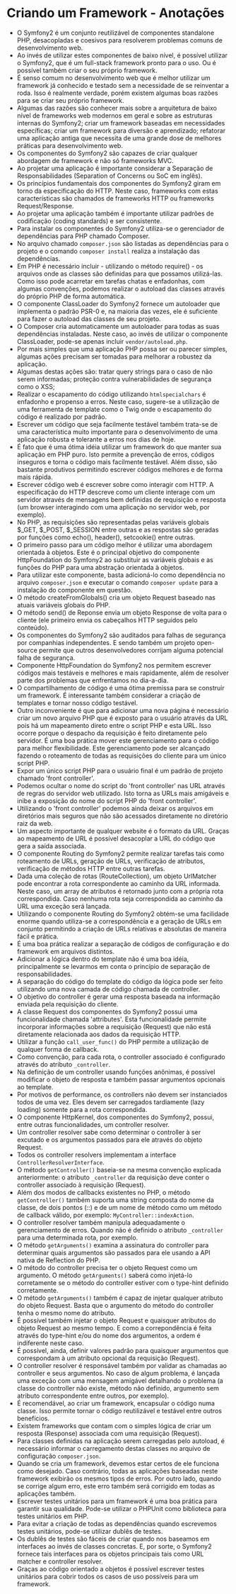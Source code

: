 Criando um Framework - Anotações
================================

* O Symfony2 é um conjunto reutilizável de componentes standalone PHP, desacopladas e coesivos para resolverem problemas comuns de desenvolvimento web.
* Ao invés de utilizar estes componentes de baixo nível, é possível utilizar o Symfony2, que é um full-stack framework pronto para o uso. Ou é possível também criar o seu próprio framework.
* É senso comum no desenvolvimento web que é melhor utilizar um framework já conhecido e testado sem a necessidade de se reinventar a roda. Isso é realmente verdade, porém existem algumas boas razões para se criar seu próprio framework.
* Algumas das razões são conhecer mais sobre a arquitetura de baixo nível de frameworks web modernos em geral e sobre as estruturas internas do Symfony2; criar um framework baseadas em necessidades específicas; criar um framework para diversão e aprendizado; refatorar uma aplicação antiga que necessita de uma grande dose de melhores práticas para desenvolvimento web.
* Os componentes do Symfony2 são capazes de criar qualquer abordagem de framework e não só frameworks MVC.
* Ao projetar uma aplicação é importante considerar a Separação de Responsabilidades (Separation of Concerns ou SoC em inglês).
* Os princípios fundamentais dos componentes do Symfony2 giram em torno da especificação do HTTP. Neste caso, frameworks com estas características são chamados de frameworks HTTP ou frameworks Request/Response.
* Ao projetar uma aplicação também é importante utilizar padrões de codificação (coding standards) e ser consistente.
* Para instalar os componentes do Symfony2 utiliza-se o gerenciador de dependências para PHP chamado Composer.
* No arquivo chamado `composer.json` são listadas as dependências para o projeto e o comando `composer install` realiza a instalação das dependências.
* Em PHP é necessário incluir - utilizando o método require() - os arquivos onde as classes são definidas para que possamos utilizá-las. Como isso pode acarretar em tarefas chatas e enfadonhas, com algumas convenções, podemos realizar o autoload das classes através do próprio PHP de forma automática.
* O componente ClassLoader do Symfony2 fornece um autoloader que implementa o padrão PSR-0 e, na maioria das vezes, ele é suficiente para fazer o autoload das classes de seu projeto.
* O Composer cria automaticamente um autoloader para todas as suas dependências instaladas. Neste caso, ao invés de utilizar o componente ClassLoader, pode-se apenas incluir `vendor/autoload.php`.
* Por mais simples que uma aplicação PHP possa ser ou parecer simples, algumas ações precisam ser tomadas para melhorar a robustez da aplicação.
* Algumas destas ações são: tratar query strings para o caso de não serem informadas; proteção contra vulnerabilidades de segurança como o XSS;
* Realizar o escapamento do código utilizando `htmlspecialchars` é enfadonho e propenso a erros. Neste caso, sugere-se a utilização de uma ferramenta de template como o Twig onde o escapamento do código é realizado por padrão.
* Escrever um código que seja facilmente testável também trata-se de uma característica muito importante para o desenvolvimento de uma aplicação robusta e tolerante a erros nos dias de hoje.
* É fato que é uma ótima idéia utilizar um framework do que manter sua aplicação em PHP puro. Isto permite a prevenção de erros, códigos inseguros e torna o código mais facilmente testável. Além disso, são bastante produtivos permitindo escrever códigos melhores e de forma mais rápida.
* Escrever código web é escrever sobre como interagir com HTTP. A especificação do HTTP descreve como um cliente interage com um servidor através de mensagens bem definidas de requisição e resposta (um browser interagindo com uma aplicação no servidor web, por exemplo).
* No PHP, as requisições são representadas pelas variáveis globais $_GET, $_POST, $_SESSION entre outras e as respostas são geradas por funções como echo(), header(), setcookie() entre outras.
* O primeiro passo para um código melhor é utilizar uma abordagem orientada à objetos. Este é o principal objetivo do componente HttpFoundation do Symfony2 ao substituir as variáveis globais e as funções do PHP para uma abstração orientada à objetos.
* Para utilizar este componente, basta adicioná-lo como dependência no arquivo `composer.json` e executar o comando `composer update` para a instalação do componente em questão.
* O método createFromGlobals() cria um objeto Request baseado nas atuais variáveis globais do PHP.
* O método send() de Reponse envia um objeto Response de volta para o cliente (ele primeiro envia os cabeçalhos HTTP seguidos pelo conteúdo).
* Os componentes do Symfony2 são auditados para falhas de segurança por companhias independentes. E sendo também um projeto open-source permite que outros desenvolvedores corrijam alguma potencial falha de segurança.
* Componente HttpFoundation do Symfony2 nos permitem escrever códigos mais testáveis e melhores e mais rapidamente, além de resolver parte dos problemas que enfrentamos no dia-a-dia.
* O compartilhamento de código é uma ótima premissa para se construir um framework. É interessante também considerar a criação de templates e tornar nosso código testável.
* Outro inconveniente é que para adicionar uma nova página é necessário criar um novo arquivo PHP que é exposto para o usuário através da URL pois há um mapeamento direto entre o script PHP e esta URL. Isso ocorre porque o despacho da requisição é feito diretamente pelo servidor. É uma boa prática mover este gerenciamento para o código para melhor flexibilidade. Este gerenciamento pode ser alcançado fazendo o roteamento de todas as requisições do cliente para um único script PHP.
* Expor um único script PHP para o usuário final é um padrão de projeto chamado 'front controller'.
* Podemos ocultar o nome do script do 'front controller' nas URL através de regras do servidor web utilizado. Isto torna as URLs mais amigáveis e inibe a exposição do nome do script PHP do 'front controller'.
* Utilizando o 'front controller' podemos ainda deixar os arquivos em diretórios mais seguros que não são acessados diretamente no diretório raiz da web.
* Um aspecto importante de qualquer website é o formato da URL. Graças ao mapeamento de URL é possível desacoplar a URL do código que gera a saída associada.
* O componente Routing do Symfony2 permite realizar tarefas tais como roteamento de URLs, geração de URLs, verificação de atributos, verificação de métodos HTTP entre outras tarefas.
* Dada uma coleção de rotas (RouteCollection), um objeto UrlMatcher pode encontrar a rota correspondente ao caminho da URL informada. Neste caso, um array de atributos é retornado junto com a própria rota correspondida. Caso nenhuma rota seja correspondida ao caminho da URL uma exceção será lançada.
* Utilizando o componente Routing do Symfony2 obtém-se uma facilidade enorme quando utiliza-se a correspondência e a geração de URLs em conjunto permitindo a criação de URLs relativas e absolutas de maneira fácil e prática.
* É uma boa prática realizar a separação de códigos de configuração e do framework em arquivos distintos.
* Adicionar a lógica dentro do template não é uma boa idéia, principalmente se levarmos em conta o princípio de separação de responsabilidades.
* A separação do código do template do código da lógica pode ser feito utilizando uma nova camada de código chamada de controller.
* O objetivo do controller é gerar uma resposta baseada na informação enviada pela requisição do cliente.
* A classe Request dos componentes do Symfony2 possui uma funcionalidade chamada 'attributes'. Esta funcionalidade permite incorporar informações sobre a requisição (Request) que não está diretamente relacionada aos dados da requisição HTTP.
* Utilizar a função `call_user_func()` do PHP permite a utilização de qualquer forma de callback.
* Como convenção, para cada rota, o controller associado é configurado através do atributo `_controller`.
* Na definição de um controller usando funções anônimas, é possível modificar o objeto de resposta e também passar argumentos opcionais ao template.
* Por motivos de performance, os controllers não devem ser instanciados todos de uma vez. Eles devem ser carregados tardiamente (lazy loading) somente para a rota correspondida.
* O componente HttpKernel, dos componentes do Symfony2, possui, entre outras funcionalidades, um controller resolver.
* Um controller resolver sabe como determinar o controller à ser excutado e os argumentos passados para ele através do objeto Request.
* Todos os controller resolvers implementam a interface `ControllerResolverInterface`.
* O método `getController()` baseia-se na mesma convenção explicada anteriormente: o atributo `_controller` da requisição deve conter o controller associado à requisição (Request).
* Além dos modos de callbacks existentes no PHP, o método `getController()` também suporta uma string composta do nome da classe, de dois pontos (::) e de um nome de método como um método de callback válido, por exemplo: `MyController::indexAction`.
* O controller resolver também manipula adequadamente o gerenciamento de erros. Quando não é definido o atributo `_controller` para uma determinada rota, por exemplo.
* O método `getArguments()` examina a assinatura do controller para determinar quais argumentos são passados para ele usando a API nativa de Reflection do PHP.
* O método do controller precisa ter o objeto Request como um argumento. O método `getArguments()` saberá como injetá-lo corretamente se o método do controller estiver com o type-hint definido corretamente.
* O método `getArguments()` também é capaz de injetar qualquer atributo do objeto Request. Basta que o argumento do método do controller tenha o mesmo nome do atributo.
* É possível também injetar o objeto Request e quaisquer atributos do objeto Request ao mesmo tempo. E como a correpondência é feita através do type-hint e/ou do nome dos argumentos, a ordem é indiferente neste caso.
* É possível, ainda, definir valores padrão para quaisquer argumentos que correspondam à um atributo opcional da requisição (Request).
* O controller resolver é responsável também por validar as chamadas ao controller e seus argumentos. No caso de algum problema, é lançada uma exceção com uma mensagem amigável detalhando o problema (a classe do controller não existe, método não definido, argumento sem atributo correspondente entre outros, por exemplo).
* É recomendável, ao criar um framework, encapsular o código numa classe. Isso permite tornar o código reutilizável e testável entre outros benefícios.
* Existem frameworks que contam com o simples lógica de criar um resposta (Response) associada com uma requisição (Request).
* Para classes definidas na aplicação serem carregadas pelo autoload, é necessário informar o carregamento destas classes no arquivo de configuração `composer.json`.
* Quando se cria um framework, devemos estar certos de ele funciona como desejado. Caso contrário, todas as aplicações baseadas neste framework exibirão os mesmos tipos de erros. Por outro lado, quando se corrige algum erro, este erro também será corrigido em todas as aplicações também.
* Escrever testes unitários para um framework é uma boa prática para garantir sua qualidade. Pode-se utilizar o PHPUnit como biblioteca para testes unitários em PHP.
* Para evitar a criação de todas as dependências quando escrevemos testes unitários, pode-se utilizar dublês de testes.
* Os dublês de testes são fáceis de criar quando nos baseamos em interfaces ao invés de classes concretas. E, por sorte, o Symfony2 fornece tais interfaces para os objetos principais tais como URL matcher e controller resolver.
* Graças ao código orientado a objetos é possível escrever testes unitários para cobrir todos os casos de uso possíveis para um framework.
